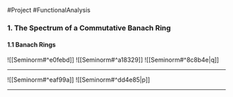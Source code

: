 #Project #FunctionalAnalysis 

### 1. The Spectrum of a Commutative Banach Ring
#### 1.1 Banach Rings
![[Seminorm#^e0febd]]
![[Seminorm#^a18329]]
![[Seminorm#^8c8b4e|q]]

---
![[Seminorm#^eaf99a]]
![[Seminorm#^dd4e85|p]]

---
